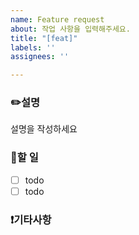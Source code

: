 ```yaml
---
name: Feature request
about: 작업 사항을 입력해주세요.
title: "[feat]"
labels: ''
assignees: ''

---
```


### ✏️설명
설명을 작성하세요

### 📒할 일
- [ ] todo
- [ ] todo

### ❗️기타사항
